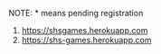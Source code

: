 NOTE: \* means pending registration

1.	https://shsgames.herokuapp.com
2.	https://shs-games.herokuapp.com
